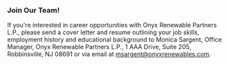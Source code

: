 
### Join Our Team! 

If you're interested in career opportunities with Onyx Renewable Partners L.P., please send a cover letter and resume outlining your job skills, employment history and educational background to Monica Sargent, Office Manager, Onyx Renewable Partners L.P., 1 AAA Drive, Suite 205, Robbinsville, NJ 08691 or via email at [msargent@onyxrenewables.com](mailto:msargent@onyxrenewables.com).
